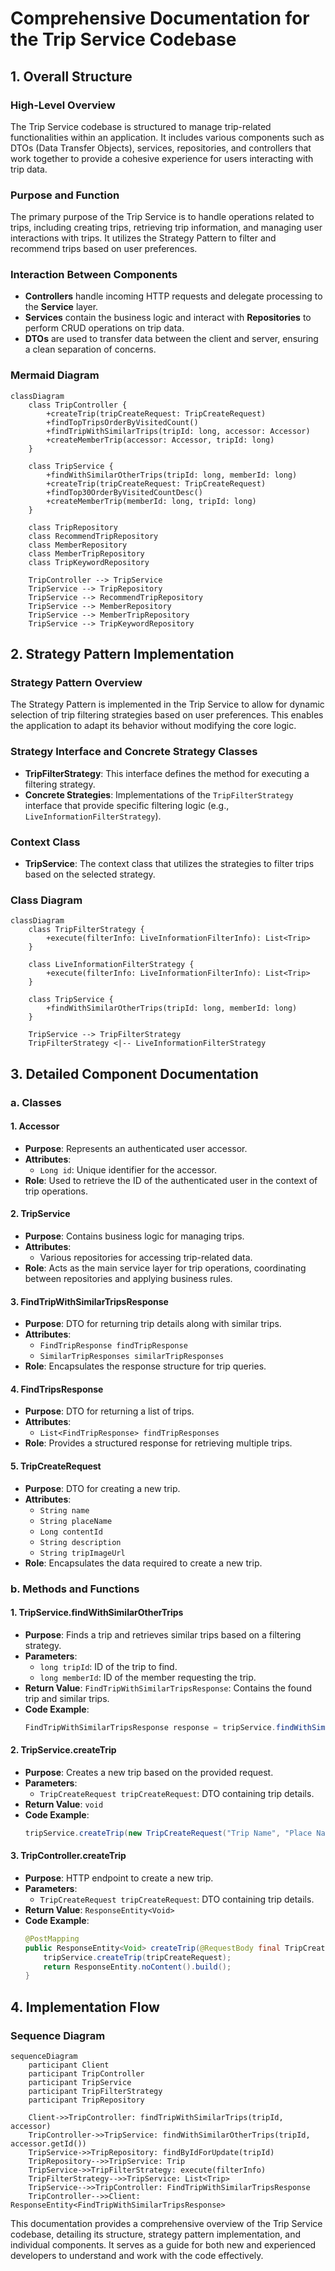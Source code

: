 # Comprehensive Documentation for the Trip Service Codebase

## 1. Overall Structure

### High-Level Overview
The Trip Service codebase is structured to manage trip-related functionalities within an application. It includes various components such as DTOs (Data Transfer Objects), services, repositories, and controllers that work together to provide a cohesive experience for users interacting with trip data.

### Purpose and Function
The primary purpose of the Trip Service is to handle operations related to trips, including creating trips, retrieving trip information, and managing user interactions with trips. It utilizes the Strategy Pattern to filter and recommend trips based on user preferences.

### Interaction Between Components
- **Controllers** handle incoming HTTP requests and delegate processing to the **Service** layer.
- **Services** contain the business logic and interact with **Repositories** to perform CRUD operations on trip data.
- **DTOs** are used to transfer data between the client and server, ensuring a clean separation of concerns.

### Mermaid Diagram
```mermaid
classDiagram
    class TripController {
        +createTrip(tripCreateRequest: TripCreateRequest)
        +findTopTripsOrderByVisitedCount()
        +findTripWithSimilarTrips(tripId: long, accessor: Accessor)
        +createMemberTrip(accessor: Accessor, tripId: long)
    }

    class TripService {
        +findWithSimilarOtherTrips(tripId: long, memberId: long)
        +createTrip(tripCreateRequest: TripCreateRequest)
        +findTop30OrderByVisitedCountDesc()
        +createMemberTrip(memberId: long, tripId: long)
    }

    class TripRepository
    class RecommendTripRepository
    class MemberRepository
    class MemberTripRepository
    class TripKeywordRepository

    TripController --> TripService
    TripService --> TripRepository
    TripService --> RecommendTripRepository
    TripService --> MemberRepository
    TripService --> MemberTripRepository
    TripService --> TripKeywordRepository
```

## 2. Strategy Pattern Implementation

### Strategy Pattern Overview
The Strategy Pattern is implemented in the Trip Service to allow for dynamic selection of trip filtering strategies based on user preferences. This enables the application to adapt its behavior without modifying the core logic.

### Strategy Interface and Concrete Strategy Classes
- **TripFilterStrategy**: This interface defines the method for executing a filtering strategy.
- **Concrete Strategies**: Implementations of the `TripFilterStrategy` interface that provide specific filtering logic (e.g., `LiveInformationFilterStrategy`).

### Context Class
- **TripService**: The context class that utilizes the strategies to filter trips based on the selected strategy.

### Class Diagram
```mermaid
classDiagram
    class TripFilterStrategy {
        +execute(filterInfo: LiveInformationFilterInfo): List<Trip>
    }

    class LiveInformationFilterStrategy {
        +execute(filterInfo: LiveInformationFilterInfo): List<Trip>
    }

    class TripService {
        +findWithSimilarOtherTrips(tripId: long, memberId: long)
    }

    TripService --> TripFilterStrategy
    TripFilterStrategy <|-- LiveInformationFilterStrategy
```

## 3. Detailed Component Documentation

### a. Classes

#### 1. Accessor
- **Purpose**: Represents an authenticated user accessor.
- **Attributes**:
  - `Long id`: Unique identifier for the accessor.
- **Role**: Used to retrieve the ID of the authenticated user in the context of trip operations.

#### 2. TripService
- **Purpose**: Contains business logic for managing trips.
- **Attributes**:
  - Various repositories for accessing trip-related data.
- **Role**: Acts as the main service layer for trip operations, coordinating between repositories and applying business rules.

#### 3. FindTripWithSimilarTripsResponse
- **Purpose**: DTO for returning trip details along with similar trips.
- **Attributes**:
  - `FindTripResponse findTripResponse`
  - `SimilarTripResponses similarTripResponses`
- **Role**: Encapsulates the response structure for trip queries.

#### 4. FindTripsResponse
- **Purpose**: DTO for returning a list of trips.
- **Attributes**:
  - `List<FindTripResponse> findTripResponses`
- **Role**: Provides a structured response for retrieving multiple trips.

#### 5. TripCreateRequest
- **Purpose**: DTO for creating a new trip.
- **Attributes**:
  - `String name`
  - `String placeName`
  - `Long contentId`
  - `String description`
  - `String tripImageUrl`
- **Role**: Encapsulates the data required to create a new trip.

### b. Methods and Functions

#### 1. TripService.findWithSimilarOtherTrips
- **Purpose**: Finds a trip and retrieves similar trips based on a filtering strategy.
- **Parameters**:
  - `long tripId`: ID of the trip to find.
  - `long memberId`: ID of the member requesting the trip.
- **Return Value**: `FindTripWithSimilarTripsResponse`: Contains the found trip and similar trips.
- **Code Example**:
  ```java
  FindTripWithSimilarTripsResponse response = tripService.findWithSimilarOtherTrips(tripId, memberId);
  ```

#### 2. TripService.createTrip
- **Purpose**: Creates a new trip based on the provided request.
- **Parameters**:
  - `TripCreateRequest tripCreateRequest`: DTO containing trip details.
- **Return Value**: `void`
- **Code Example**:
  ```java
  tripService.createTrip(new TripCreateRequest("Trip Name", "Place Name", 123L, "Description", "imageUrl"));
  ```

#### 3. TripController.createTrip
- **Purpose**: HTTP endpoint to create a new trip.
- **Parameters**:
  - `TripCreateRequest tripCreateRequest`: DTO containing trip details.
- **Return Value**: `ResponseEntity<Void>`
- **Code Example**:
  ```java
  @PostMapping
  public ResponseEntity<Void> createTrip(@RequestBody final TripCreateRequest tripCreateRequest) {
      tripService.createTrip(tripCreateRequest);
      return ResponseEntity.noContent().build();
  }
  ```

## 4. Implementation Flow

### Sequence Diagram
```mermaid
sequenceDiagram
    participant Client
    participant TripController
    participant TripService
    participant TripFilterStrategy
    participant TripRepository

    Client->>TripController: findTripWithSimilarTrips(tripId, accessor)
    TripController->>TripService: findWithSimilarOtherTrips(tripId, accessor.getId())
    TripService->>TripRepository: findByIdForUpdate(tripId)
    TripRepository-->>TripService: Trip
    TripService->>TripFilterStrategy: execute(filterInfo)
    TripFilterStrategy-->>TripService: List<Trip>
    TripService-->>TripController: FindTripWithSimilarTripsResponse
    TripController-->>Client: ResponseEntity<FindTripWithSimilarTripsResponse>
```

This documentation provides a comprehensive overview of the Trip Service codebase, detailing its structure, strategy pattern implementation, and individual components. It serves as a guide for both new and experienced developers to understand and work with the code effectively.